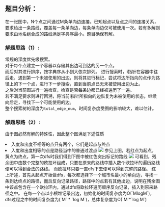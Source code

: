 ## 题目分析：

在一张图中，N个点之间通过M条单向边连接。已知起点以及点之间的连接关系，要求给出一条路线，覆盖每一条单向边，每条单向边仅可被使用一次。若有多解则要求由地名组合成的路线满足字典序最小。题目确保有解。

### 解题思路（1）:
常规的深度优先级搜索。  
对于每个点建立一个容器以存储其出边可到达的另一个点。  
而后对其进行排序，按字典序从小到大依次排列。
进行搜索时，i指针在容器中往后走，遇到第一个未被使用的出边，则将其进行标记，尝试将边所指向的点作为路径上的下一个点，进行下一步搜索，直到当前点已无未被使用出边为止。  
之后对当前图进行一遍检查，检查是否每条边都已经被遍历了一遍。  
若不满足要求则进行回溯，将当前i指针所指向的边恢复为未被使用的状态，继续向后走，寻找下一个可能使用的边。  
整个搜索树的深度为`total_edge_num`，时间复杂度受图的影响较大，难以估计。
### 解题思路（2）:
由于图必然有解的特殊性，因此整个图满足下述性质  
<li> 入度和出度不相等的点只有两个，它们是起点与终点
<li> 入度和出度相等的点是路径当中的普通过渡点  

<img src=http://chuantu.biz/t5/48/1488452458x3525231103.png />  
参见上图，若红点为起点，黄点为终点，第一次dfs时我们得到下图中被红色突出标记的路线  
<img src=http://chuantu.biz/t5/48/1488452647x3525231103.png />  
可看到，残余图中由数个完整的欧拉环组成，只要在原来的路线中插入数个欧拉环的遍历路线便可以得到合法的路线。  
而欧拉环只要一直dfs下去便可以得到完整的路径。  
综上所述，首先从起点开始做dfs，每次都选择下一个城市名最小的单向边，寻找一条到达终点的路径，而后反向记录路径，路径中的点若有其他出边，说明在残余图中该点包含在一个欧拉环内，通过dfs将欧拉环遍历顺序反向记录，插入到原来路径之中。  
在每一个点以小根堆记录出边，初始化的时间复杂度为O(`MlogM`)，dfs过程之中的时间复杂度为(`M` * `log M`)，总体复杂度为O(`M`*`log M`)

